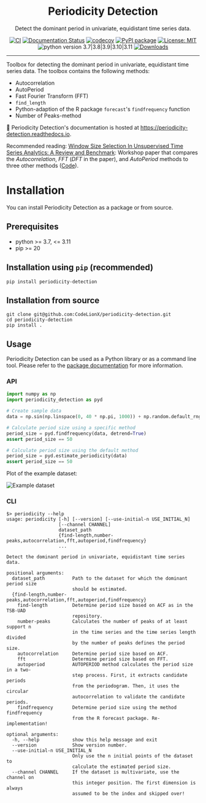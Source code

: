 <div align="center">
<h1 align="center">Periodicity Detection</h1>
<p>
Detect the dominant period in univariate, equidistant time series data.
</p>

[![CI](https://github.com/CodeLionX/periodicity-detection/actions/workflows/build.yml/badge.svg)](https://github.com/CodeLionX/periodicity-detection/actions/workflows/build.yml)
[![Documentation Status](https://readthedocs.org/projects/periodicity-detection/badge/?version=latest)](https://periodicity-detection.readthedocs.io/en/latest/?badge=latest)
[![codecov](https://codecov.io/gh/CodeLionX/periodicity-detection/branch/main/graph/badge.svg?token=6QXOCY4TS2)](https://codecov.io/gh/CodeLionX/periodicity-detection)
[![PyPI package](https://badge.fury.io/py/periodicity-detection.svg)](https://badge.fury.io/py/periodicity-detection)
[![License: MIT](https://img.shields.io/badge/License-MIT-yellow.svg)](https://opensource.org/licenses/MIT)
![python version 3.7|3.8|3.9|3.10|3.11](https://img.shields.io/badge/python-3.7%20%7C%203.8%20%7C%203.9%20%7C%203.10%20%7C%203.11-blue)
[![Downloads](https://static.pepy.tech/badge/periodicity-detection)](https://pepy.tech/project/periodicity-detection)

</div>

---

Toolbox for detecting the dominant period in univariate, equidistant time series data.
The toolbox contains the following methods:

- Autocorrelation
- AutoPeriod
- Fast Fourier Transform (FFT)
- `find_length`
- Python-adaption of the R package `forecast`'s `findfrequency` function
- Number of Peaks-method

📖 Periodicity Detection's documentation is hosted at https://periodicity-detection.readthedocs.io.

Recommended reading: [Window Size Selection In Unsupervised Time Series Analytics: A Review and Benchmark](https://project.inria.fr/aaltd22/files/2022/08/AALTD22_paper_3876.pdf):
Workshop paper that compares the _Autocorrelation_, _FFT_ (_DFT_ in the paper), and _AutoPeriod_ methods to three other methods ([Code](https://github.com/ermshaua/window-size-selection)).

# Installation

You can install Periodicity Detection as a package or from source.

## Prerequisites

- python >= 3.7, <= 3.11
- pip >= 20

## Installation using `pip` (recommended)

```shell
pip install periodicity-detection
```

## Installation from source

```shell
git clone git@github.com:CodeLionX/periodicity-detection.git
cd periodicity-detection
pip install .
```

## Usage

Periodicity Detection can be used as a Python library or as a command line tool.
Please refer to the [package documentation](https://periodicity-detection.readthedocs.io) for more information.

### API

```python
import numpy as np
import periodicity_detection as pyd

# Create sample data
data = np.sin(np.linspace(0, 40 * np.pi, 1000)) + np.random.default_rng(42).random(1000)

# Calculate period size using a specific method
period_size = pyd.findfrequency(data, detrend=True)
assert period_size == 50

# Calculate period size using the default method
period_size = pyd.estimate_periodicity(data)
assert period_size == 50
```

Plot of the example dataset:

![Example dataset](./example-data.png)

### CLI

```shell
$> periodicity --help
usage: periodicity [-h] [--version] [--use-initial-n USE_INITIAL_N]
                   [--channel CHANNEL]
                   dataset_path
                   {find-length,number-peaks,autocorrelation,fft,autoperiod,findfrequency}
                   ...

Detect the dominant period in univariate, equidistant time series data.

positional arguments:
  dataset_path          Path to the dataset for which the dominant period size
                        should be estimated.
  {find-length,number-peaks,autocorrelation,fft,autoperiod,findfrequency}
    find-length         Determine period size based on ACF as in the TSB-UAD
                        repository.
    number-peaks        Calculates the number of peaks of at least support n
                        in the time series and the time series length divided
                        by the number of peaks defines the period size.
    autocorrelation     Determine period size based on ACF.
    fft                 Determine period size based on FFT.
    autoperiod          AUTOPERIOD method calculates the period size in a two-
                        step process. First, it extracts candidate periods
                        from the periodogram. Then, it uses the circular
                        autocorrelation to validate the candidate periods.
    findfrequency       Determine period size using the method findfrequency
                        from the R forecast package. Re-implementation!

optional arguments:
  -h, --help            show this help message and exit
  --version             Show version number.
  --use-initial-n USE_INITIAL_N
                        Only use the n initial points of the dataset to
                        calculate the estimated period size.
  --channel CHANNEL     If the dataset is multivariate, use the channel on
                        this integer position. The first dimension is always
                        assumed to be the index and skipped over!

```
